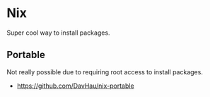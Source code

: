 # Nix
Super cool way to install packages.
## Portable
Not really possible due to requiring root access to install packages.

* https://github.com/DavHau/nix-portable